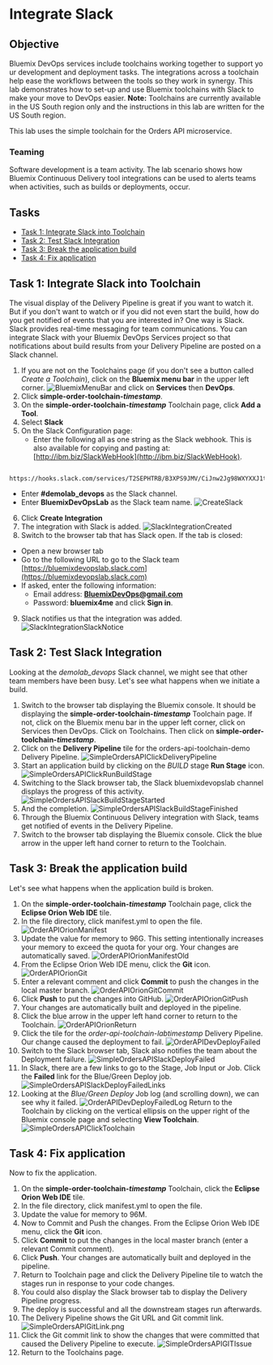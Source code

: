 # Integrate Slack

## Objective

Bluemix DevOps services include toolchains working together to support your development and deployment tasks. The integrations across a toolchain help ease the workflows between the tools so they work in synergy.  This lab demonstrates how to set-up and use Bluemix toolchains with Slack to make your move to DevOps easier.  **Note:** Toolchains are currently available in the US South region only and the instructions in this lab are written for the US South region.

This lab uses the simple toolchain for the Orders API microservice.

### Teaming

Software development is a team activity.  The lab scenario shows how Bluemix Continuous Delivery tool integrations can be used to alerts teams when activities, such as builds or deployments, occur.

## Tasks
- [Task 1: Integrate Slack into Toolchain](#task-1-integrate-slack-into-toolchain)
- [Task 2: Test Slack Integration](#task-2-test-slack-integration)
- [Task 3: Break the application build](#task-3-break-the-application-build)
- [Task 4: Fix application](#task-4-fix-application)

## Task 1: Integrate Slack into Toolchain

The visual display of the Delivery Pipeline is great if you want to watch it.  But if you don't want to watch or if you did not even start the build, how do you get notified of events that you are interested in?  One way is Slack.  Slack provides real-time messaging for team communications. You can integrate Slack with your Bluemix DevOps Services project so that notifications about build results from your Delivery Pipeline are posted on a Slack channel.

1. If you are not on the Toolchains page (if you don't see a button called _Create a Toolchain_), click on the **Bluemix menu bar** in the upper left corner.
![BluemixMenuBar](screenshots/BluemixMenuBar.png)
and click on **Services** then **DevOps**.
2. Click <b>simple-order-toolchain-<i>timestamp</i></b>.
3. On the <b>simple-order-toolchain-<i>timestamp</i></b> Toolchain page, click **Add a Tool**.
4. Select **Slack**
5. On the Slack Configuration page:
   - Enter the following all as one string as the Slack webhook. This is also available for copying and pasting at:
   [http://ibm.biz/SlackWebHook](http://ibm.biz/SlackWebHook).
```
  https://hooks.slack.com/services/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
```

   - Enter **#demolab_devops** as the Slack channel.
   - Enter **BluemixDevOpsLab** as the Slack team name.
  ![CreateSlack](screenshots/CreateDevOpsSlack.png)

6. Click **Create Integration**
7. The integration with Slack is added.
![SlackIntegrationCreated](screenshots/SlackIntegrationCreated.png)
8. Switch to the browser tab that has Slack open.  If the tab is closed:
  - Open a new browser tab
  - Go to the following URL to go to the Slack team
    [https://bluemixdevopslab.slack.com](https://bluemixdevopslab.slack.com)
  - If asked, enter the following information:
    - Email address: **BluemixDevOps@gmail.com**
    - Password: **bluemix4me**
    and click **Sign in**.
9. Slack notifies us that the integration was added.
![SlackIntegrationSlackNotice](screenshots/SlackIntegrationSlackNotice.png)

## Task 2: Test Slack Integration

Looking at the _demolab_devops_ Slack channel, we might see that other team members have been busy.  Let's see what happens when we initiate a build.

1. Switch to the browser tab displaying the Bluemix console. It should be displaying the <b>simple-order-toolchain-<i>timestamp</i></b> Toolchain page.  If not, click on the Bluemix menu bar in the upper left corner, click on Services then DevOps.  Click on Toolchains.  Then click on <b>simple-order-toolchain-<i>timestamp</i></b>.
2. Click on the **Delivery Pipeline** tile for the orders-api-toolchain-demo Delivery Pipeline.
![SimpleOrdersAPIClickDeliveryPipeline](screenshots/SimpleOrdersAPIClickDeliveryPipeline.png)
3. Start an application build by clicking on the _BUILD_ stage **Run Stage** icon.
![SimpleOrdersAPIClickRunBuildStage](screenshots/SimpleOrdersAPIClickRunBuildStage.png)
4. Switching to the Slack browser tab, the Slack bluemixdevopslab channel displays the progress of this activity.
![SimpleOrdersAPISlackBuildStageStarted](screenshots/SimpleOrdersAPISlackBuildStageStarted.png)
5. And the completion.
![SimpleOrdersAPISlackBuildStageFinished](screenshots/SimpleOrdersAPISlackBuildStageFinished.png)
6. Through the Bluemix Continuous Delivery integration with Slack, teams get notified of events in the Delivery Pipeline.
7. Switch to the browser tab displaying the Bluemix console.  Click the blue arrow in the upper left hand corner to return to the Toolchain.

## Task 3: Break the application build

Let's see what happens when the application build is broken.

1. On the <b>simple-order-toolchain-<i>timestamp</i></b> Toolchain page, click the **Eclipse Orion Web IDE** tile.
2. In the file directory, click manifest.yml to open the file.
![OrderAPIOrionManifest](screenshots/OrderAPIOrionManifest.png)
3. Update the value for memory to 96G. This setting intentionally increases your memory to exceed the quota for your org. Your changes are automatically saved.
![OrderAPIOrionManifestOld](screenshots/OrderAPIOrionManifestOld.png)
4. From the Eclipse Orion Web IDE menu, click the **Git** icon.
![OrderAPIOrionGit](screenshots/OrderAPIOrionGit.png)
5. Enter a relevant comment and click **Commit** to push the changes in the local master branch.
![OrderAPIOrionGitCommit](screenshots/OrderAPIOrionGitCommit.png)
6. Click **Push** to put the changes into GitHub.
![OrderAPIOrionGitPush](screenshots/OrderAPIOrionGitPush.png)
7. Your changes are automatically built and deployed in the pipeline.
8. Click the blue arrow in the upper left hand corner to return to the Toolchain.
![OrderAPIOrionReturn](screenshots/OrderAPIOrionReturn.png)
9. Click the tile for the _order-api-toolchain-lab<i>timestamp</i>_ Delivery Pipeline. Our change caused the deployment to fail.
![OrderAPIDevDeployFailed](screenshots/OrderAPIDevDeployFailed.png)
3. Switch to the Slack browser tab, Slack also notifies the team about the Deployment failure.
![SimpleOrdersAPISlackDeployFailed](screenshots/SimpleOrdersAPISlackDeployFailed.png)
4. In Slack, there are a few links to go to the Stage, Job Input or Job. Click the **Failed** link for the Blue/Green Deploy job.
![SimpleOrdersAPISlackDeployFailedLinks](screenshots/SimpleOrdersAPISlackDeployFailedLinks.png)
0. Looking at the _Blue/Green Deploy_ Job log (and scrolling down), we can see why it failed.
![OrderAPIDevDeployFailedLog](screenshots/OrderAPIDevDeployFailedLog.png)
Return to the Toolchain by clicking on the vertical ellipsis on the upper right of the Bluemix console page and selecting **View Toolchain**.
![SimpleOrdersAPIClickToolchain](screenshots/SimpleOrdersAPIClickToolchain.png)

## Task 4: Fix application

Now to fix the application.
1. On the <b>simple-order-toolchain-<i>timestamp</i></b> Toolchain, click the **Eclipse Orion Web IDE** tile.
2. In the file directory, click manifest.yml to open the file.
3. Update the value for memory to 96M.
4. Now to Commit and Push the changes.  From the Eclipse Orion Web IDE menu, click the **Git** icon.
5. Click **Commit** to put the changes in the local master branch (enter a relevant Commit comment).
6. Click **Push**. Your changes are automatically built and deployed in the pipeline.
7. Return to Toolchain page and click the Delivery Pipeline tile to watch the stages run in response to your code changes.
8. You could also display the Slack browser tab to display the Delivery Pipeline progress.
8. The deploy is successful and all the downstream stages run afterwards.
9. The Delivery Pipeline shows the Git URL and Git commit link.
![SimpleOrdersAPIGitLink.png](screenshots/SimpleOrdersAPIGitLink.png)
0. Click the Git commit link to show the changes that were committed that caused the Delivery Pipeline to execute.
![SimpleOrdersAPIGITIssue](screenshots/SimpleOrdersAPIGITIssue.png)
1. Return to the Toolchains page. 
